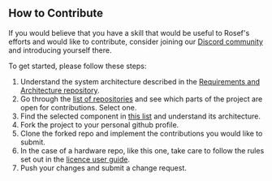 ## How to Contribute
  
If you would believe that you have a skill that would be useful to Rosef's efforts and would like to contribute, consider joining our [Discord community](https://discord.gg/ryhPa73Cs3) and introducing yourself there.

To get started, please follow these steps:  
1. Understand the system architecture described in the [Requirements and Architecture repository](https://github.com/Rosef-Engineering/requirements-and-architecture). <!-- TODO update link-->  
2. Go through the [list of repositories](https://github.com/Rosef-Engineering#repositories-and-project-status) and see which parts of the project are open for contributions. Select one.  
3. Find the selected component in [this list](https://github.com/Rosef-Engineering/requirements-and-architecture#repository-content) and understand its architecture.  
4. Fork the project to your personal github profile.  
5. Clone the forked repo and implement the contributions you would like to submit.  
6. In the case of a hardware repo, like this one, take care to follow the rules set out in the [licence user guide](https://ohwr.org/project/cernohl/wikis/uploads/cf37727497ca2b5295a7ab83a40fcf5a/cern_ohl_s_v2_user_guide.pdf).  
7. Push your changes and submit a change request. <!-- TODO Decision: leave room for change of licence? -->  
